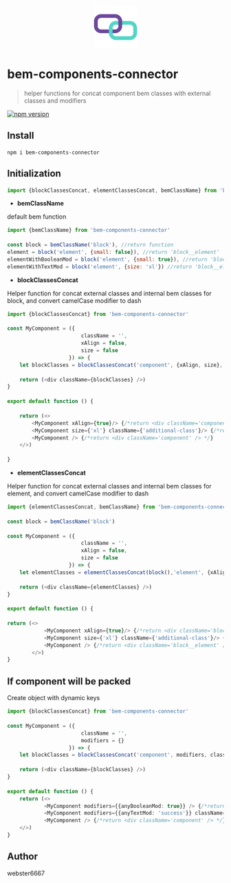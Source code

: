 <p align="center" style="text-align:center">
    <img src="./ilustration.svg" alt="ilustration" width="100"/>
</p>

# bem-components-connector

> helper functions for concat component bem classes with external classes and modifiers

[![npm version](https://badge.fury.io/js/bem-components-connector.svg)](https://www.npmjs.com/package/bem-components-connector)

## Install

```
npm i bem-components-connector
```

## Initialization

```javascript
import {blockClassesConcat, elementClassesConcat, bemClassName} from 'bem-components-connector'
```

* **bemClassName**

default bem function
```javascript
import {bemClassName} from 'bem-components-connector'

const block = bemClassName('block'), //return function
element = block('element', {small: false}), //return 'block__element'
elementWithBooleanMod = block('element', {small: true}), //return 'block__element block__element_small',
elementWithTextMod = block('element', {size: 'xl'}) //return 'block__element block__element_size-xl'

```

* **blockClassesConcat**

Helper function for concat external classes and internal bem classes for block,
and convert camelCase modifier to dash

```typescript jsx
import {blockClassesConcat} from 'bem-components-connector'

const MyComponent = ({
                        className = '',
                        xAlign = false,
                        size = false
                    }) => {
    let blockClasses = blockClassesConcat('component', {xAlign, size}, className)

    return (<div className={blockClasses} />)
}

export default function () {

    return (<>
        <MyComponent xAlign={true}/> {/*return <div className='component component_x-align' /> */}
        <MyComponent size={'xl'} className={'additional-class'}/> {/*return <div className='component component_size-xl additional-class' /> */}
        <MyComponent /> {/*return <div className='component' /> */}
    </>)

}
```

* **elementClassesConcat**

Helper function for concat external classes and internal bem classes for element,
and convert camelCase modifier to dash

```typescript jsx
import {elementClassesConcat, bemClassName} from 'bem-components-connector'

const block = bemClassName('block')

const MyComponent = ({
                        className = '',
                        xAlign = false,
                        size = false
                    }) => {
    let elementClasses = elementClassesConcat(block(),'element', {xAlign, size}, className)

    return (<div className={elementClasses} />)
}

export default function () {

return (<>
            <MyComponent xAlign={true}/> {/*return <div className='block__element block__element_x-align' /> */}
            <MyComponent size={'xl'} className={'additional-class'}/> {/*return <div className='block__element block__element_size-xl additional-class' /> */}
            <MyComponent /> {/*return <div className='block__element' /> */}
        </>)
}
```

## If component will be packed

Create object with dynamic keys
```typescript jsx
import {blockClassesConcat} from 'bem-components-connector'

const MyComponent = ({
                        className = '',
                        modifiers = {}
                    }) => {
    let blockClasses = blockClassesConcat('component', modifiers, className)

    return (<div className={blockClasses} />)
}

export default function () {
    return (<>
            <MyComponent modifiers={{anyBooleanMod: true}} /> {/*return <div className='component component_any-boolean-mod' /> */}
            <MyComponent modifiers={{anyTextMod: 'success'}} className={'additional-class'}/> {/*return <div className='component component_any-text-mod-success additional-class' /> */}
            <MyComponent /> {/*return <div className='component' /> */}
    </>)
}
```


## Author

webster6667
